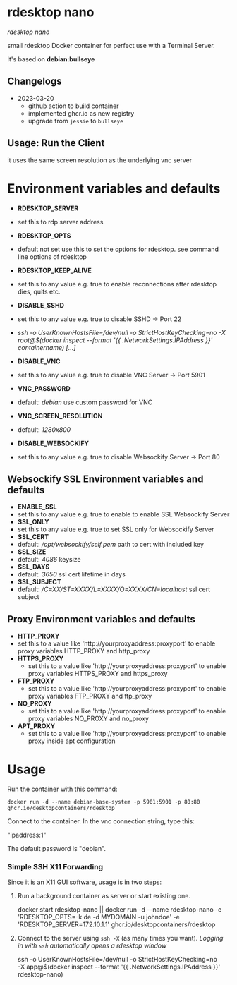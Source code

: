 # rdesktop nano
_rdesktop nano_

small rdesktop Docker container for perfect use with a Terminal Server.

It's based on __debian:bullseye__

## Changelogs

* 2023-03-20
    * github action to build container
    * implemented ghcr.io as new registry
    * upgrade from `jessie` to `bullseye`

## Usage: Run the Client

it uses the same screen resolution as the underlying vnc server

# Environment variables and defaults

* __RDESKTOP\_SERVER__
 * set this to rdp server address
* __RDESKTOP\_OPTS__
 * default not set use this to set the options for rdesktop. see command line options of rdesktop
* __RDESKTOP\_KEEP\_ALIVE__
 * set this to any value e.g. true to enable reconnections after rdesktop dies, quits etc.

* __DISABLE\_SSHD__
 * set this to any value e.g. true to disable SSHD -> Port 22
  * _ssh -o UserKnownHostsFile=/dev/null -o StrictHostKeyChecking=no -X root@$(docker inspect --format '{{ .NetworkSettings.IPAddress }}' containername) [...]_
* __DISABLE\_VNC__
 * set this to any value e.g. true to disable VNC Server -> Port 5901
* __VNC\_PASSWORD__
 * default: _debian_ use custom password for VNC
* __VNC\_SCREEN\_RESOLUTION__
 * default: _1280x800_
* __DISABLE\_WEBSOCKIFY__
 * set this to any value e.g. true to disable Websockify Server -> Port 80

## Websockify SSL Environment variables and defaults

* __ENABLE\_SSL__
 * set this to any value e.g. true to enable to enable SSL Websockify Server
* __SSL\_ONLY__
 * set this to any value e.g. true to set SSL only for Websockify Server
* __SSL\_CERT__
 * default: _/opt/websockify/self.pem_ path to cert with included key
* __SSL\_SIZE__
 * default: _4086_ keysize
* __SSL\_DAYS__
 * default: _3650_ ssl cert lifetime in days
* __SSL\_SUBJECT__
 * default: _/C=XX/ST=XXXX/L=XXXX/O=XXXX/CN=localhost_ ssl cert subject

## Proxy Environment variables and defaults

* __HTTP\_PROXY__
 * set this to a value like 'http://yourproxyaddress:proxyport' to enable proxy variables HTTP_PROXY and http_proxy
* __HTTPS\_PROXY__
  * set this to a value like 'http://yourproxyaddress:proxyport' to enable proxy variables HTTPS_PROXY and https_proxy
* __FTP\_PROXY__
  * set this to a value like 'http://yourproxyaddress:proxyport' to enable proxy variables FTP_PROXY and ftp_proxy
* __NO\_PROXY__
  * set this to a value like 'http://yourproxyaddress:proxyport' to enable proxy variables NO_PROXY and no_proxy
* __APT\_PROXY__
  * set this to a value like 'http://yourproxyaddress:proxyport' to enable proxy inside apt configuration


# Usage

Run the container with this command:

    docker run -d --name debian-base-system -p 5901:5901 -p 80:80 ghcr.io/desktopcontainers/rdesktop

Connect to the container.  In the vnc connection string, type this:

"ipaddress:1"

The default password is "debian".


### Simple SSH X11 Forwarding

Since it is an X11 GUI software, usage is in two steps:
  1. Run a background container as server or start existing one.

        docker start rdesktop-nano || docker run -d --name rdesktop-nano -e 'RDESKTOP_OPTS=-k de -d MYDOMAIN -u johndoe' -e 'RDESKTOP_SERVER=172.10.1.1' ghcr.io/desktopcontainers/rdesktop

  2. Connect to the server using `ssh -X` (as many times you want).
     _Logging in with `ssh` automatically opens a rdesktop window_

        ssh -o UserKnownHostsFile=/dev/null -o StrictHostKeyChecking=no \
        -X app@$(docker inspect --format '{{ .NetworkSettings.IPAddress }}' rdesktop-nano)
